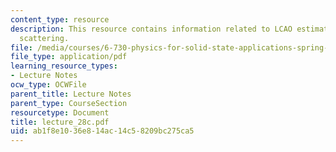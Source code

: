 ```yaml
---
content_type: resource
description: This resource contains information related to LCAO estimation and electron-phonon
  scattering.
file: /media/courses/6-730-physics-for-solid-state-applications-spring-2003/ab1f8e1036e814ac14c58209bc275ca5_lecture_28c.pdf
file_type: application/pdf
learning_resource_types:
- Lecture Notes
ocw_type: OCWFile
parent_title: Lecture Notes
parent_type: CourseSection
resourcetype: Document
title: lecture_28c.pdf
uid: ab1f8e10-36e8-14ac-14c5-8209bc275ca5
---
```

